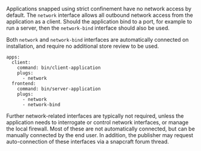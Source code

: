 Applications snapped using strict confinement have no network access by default. The `network` interface allows all outbound network access from the application as a client. Should the application bind to a port, for example to run a server, then the `network-bind` interface should also be used.

Both `network` and `network-bind` interfaces are automatically connected on installation, and require no additional store review to be used. 

```
apps:
  client:
    command: bin/client-application
    plugs:
      - network
  frontend:
    command: bin/server-application
    plugs:
      - network
      - network-bind
```

Further network-related interfaces are typically not required, unless the application needs to interrogate or control network interfaces, or manage the local firewall. Most of these are not automatically connected, but can be manually connected by the end user. In addition, the publisher may request auto-connection of these interfaces via a snapcraft forum thread.